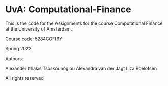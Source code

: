 # UvA: Computational-Finance

This is the code for the Assignments for the course Computational Finance at the University of Amsterdam. 

Course code: 5284COFI6Y

Spring 2022

Authors: 

Alexander Ithakis Tsoskounoglou
Alexandra van der Jagt
Liza Roelofsen

All rights reserved
